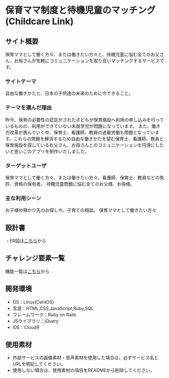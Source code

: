 # 保育ママ制度と待機児童のマッチング(Childcare Link)

## サイト概要
 保育ママとして働く方々、または働きたい方々と、待機児童に悩む全てのお父さん、お母さんが気軽にコミュニケーションを取り合いマッチングするサービスです。

### サイトテーマ
自由な働きかたと、日本の子供達の未来のために今できること。

### テーマを選んだ理由
昨今、保育の必要性の認定がされた子どもが保育施設へ利用の申し込みを行っているものの、利用ができていない未就学児が問題になっています。
また、働き方改革が進んでいく中、保育士、看護師、教員の過重労働も問題となっています。これらの問題を解消するため自由な働きかたを望む保育士、看護師、教員と保育施設を探しているお父さん、お母さんとのコミュニケーションを円滑にしたいと思いこのアプリを制作いたしました。

### ターゲットユーザ
保育ママとして働く方々、または働きたい方々。看護師、保育士、教員などの免許、資格の保有者。
待機児童問題に悩む全てのお父様、お母様。

### 主な利用シーン
お子様の預かり先のお探しや、子育ての相談。
保育ママとして働きたい方々

## 設計書
・ER図は[こちら](　https://drive.google.com/file/d/1IdYWDw8FWHT3oJtXwe_j0ImybSl3o_VQ/view?usp=sharing)から

## チャレンジ要素一覧
機能一覧は[こちら](https://docs.google.com/spreadsheets/d/1Gs3cp38fJRVaXQQ3UKtXBbcc4iKfH23sS2HL6FSAVv0/edit?usp=sharing)から

## 開発環境
- OS：Linux(CentOS)
- 言語：HTML,CSS,JavaScript,Ruby,SQL
- フレームワーク：Ruby on Rails
- JSライブラリ：jQuery
- IDE：Cloud9

## 使用素材
- 外部サービスの画像素材・音声素材を使用した場合は、必ずサービス名とURLを明記してください。
- 使用しない場合は、使用素材の項目をREADMEから削除してください。
